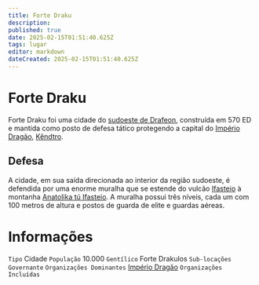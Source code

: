 ```yaml
---
title: Forte Draku
description: 
published: true
date: 2025-02-15T01:51:40.625Z
tags: lugar
editor: markdown
dateCreated: 2025-02-15T01:51:40.625Z
---
```


# Forte Draku

Forte Draku foi uma cidade do [sudoeste de Drafeon](/lugares/plano-material/drafeon/sudoeste-de-drafeon), construída em 570 ED e mantida como posto de defesa tático protegendo a capital do [Império Dragão](/faccoes/nacoes/imperio-dragao), [Kêndtro](/lugares/plano-material/drafeon/sudoeste-de-drafeon/kendtro).

## Defesa

A cidade, em sua saída direcionada ao interior da região sudoeste, é defendida por uma enorme muralha que se estende do vulcão [Ifasteio](/lugares/plano-material/drafeon/sudoeste-de-drafeon/ifasteio) à montanha [Anatolika tú Ifasteio](/lugares/plano-material/drafeon/sudoeste-de-drafeon/anatolika-tu-ifasteio). A muralha possui três níveis, cada um com 100 metros de altura e postos de guarda de elite e guardas aéreas.

# Informações
`Tipo` Cidade
`População` 10.000
`Gentílico` Forte Drakulos
`Sub-locações` 
`Governante` 
`Organizações Dominantes` [Império Dragão](/faccoes/nacoes/imperio-dragao#imperio-dragao)
`Organizações Incluídas`